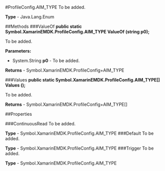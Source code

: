 #ProfileConfig.AIM_TYPE
To be added.

**Type** - Java.Lang.Enum

##Methods
###ValueOf
**public static Symbol.XamarinEMDK.ProfileConfig.AIM_TYPE ValueOf (string p0);**

To be added.

**Parameters:** 

* System.String **p0** - To be added.

**Returns** - Symbol.XamarinEMDK.ProfileConfig+AIM_TYPE

###Values
**public static Symbol.XamarinEMDK.ProfileConfig.AIM_TYPE[] Values ();**

To be added.


**Returns** - Symbol.XamarinEMDK.ProfileConfig+AIM_TYPE[]

##Properties

###ContinuousRead
To be added.

**Type** - Symbol.XamarinEMDK.ProfileConfig.AIM_TYPE
###Default
To be added.

**Type** - Symbol.XamarinEMDK.ProfileConfig.AIM_TYPE
###Trigger
To be added.

**Type** - Symbol.XamarinEMDK.ProfileConfig.AIM_TYPE


